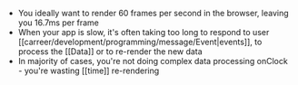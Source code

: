 - You ideally want to render 60 frames per second in the browser, leaving you 16.7ms per frame
- When your app is slow, it's often taking too long to respond to user [[carreer/development/programming/message/Event|events]], to process the [[Data]] or to re-render the new data
- In majority of cases, you're not doing complex data processing onClock - you're wasting [[time]] re-rendering